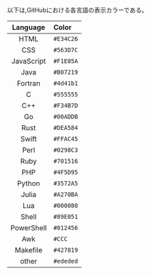 以下は,GitHubにおける各言語の表示カラーである。

|  Language  | Color     |
|:----------:|:----------|
|    HTML    | `#E34C26` |
|    CSS     | `#563D7C` |
| JavaScript | `#F1E05A` |
|    Java    | `#B07219` |
|  Fortran   | `#4d41b1` |
|     C      | `#555555` |
|    C++     | `#F34B7D` |
|     Go     | `#00ADDB` |
|    Rust    | `#DEA584` |
|   Swift    | `#FFAC45` |
|    Perl    | `#0298C3` |
|    Ruby    | `#701516` |
|    PHP     | `#4F5D95` |
|   Python   | `#3572A5` |
|   Julia    | `#A270BA` |
|    Lua     | `#000080` |
|   Shell    | `#89E051` |
| PowerShell | `#012456` |
|    Awk     | `#CCC`    |
|  Makefile  | `#427819` |
|   other    | `#ededed` |
